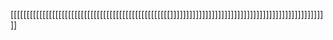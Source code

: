 [[[[[[[[[[[[[[[[[[[[[[[[[[[[[[[[[[[[[[[[[[[[[[[[[[]]]]]]]]]]]]]]]]]]]]]]]]]]]]]]]]]]]]]]]]]]]]]]]]]]